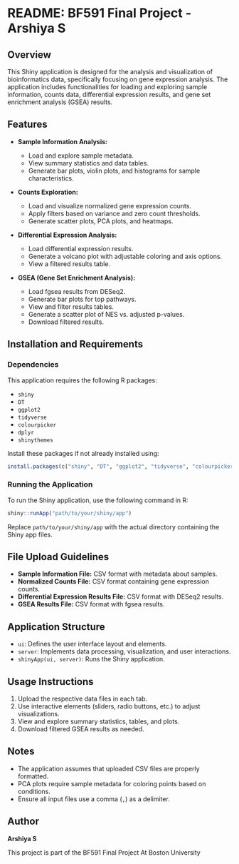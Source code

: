 # README: BF591 Final Project - Arshiya S

## Overview
This Shiny application is designed for the analysis and visualization of bioinformatics data, specifically focusing on gene expression analysis. The application includes functionalities for loading and exploring sample information, counts data, differential expression results, and gene set enrichment analysis (GSEA) results.

## Features
- **Sample Information Analysis:**
  - Load and explore sample metadata.
  - View summary statistics and data tables.
  - Generate bar plots, violin plots, and histograms for sample characteristics.

- **Counts Exploration:**
  - Load and visualize normalized gene expression counts.
  - Apply filters based on variance and zero count thresholds.
  - Generate scatter plots, PCA plots, and heatmaps.

- **Differential Expression Analysis:**
  - Load differential expression results.
  - Generate a volcano plot with adjustable coloring and axis options.
  - View a filtered results table.

- **GSEA (Gene Set Enrichment Analysis):**
  - Load fgsea results from DESeq2.
  - Generate bar plots for top pathways.
  - View and filter results tables.
  - Generate a scatter plot of NES vs. adjusted p-values.
  - Download filtered results.

## Installation and Requirements
### Dependencies
This application requires the following R packages:
- `shiny`
- `DT`
- `ggplot2`
- `tidyverse`
- `colourpicker`
- `dplyr`
- `shinythemes`

Install these packages if not already installed using:
```r
install.packages(c("shiny", "DT", "ggplot2", "tidyverse", "colourpicker", "dplyr", "shinythemes"))
```

### Running the Application
To run the Shiny application, use the following command in R:
```r
shiny::runApp("path/to/your/shiny/app")
```
Replace `path/to/your/shiny/app` with the actual directory containing the Shiny app files.

## File Upload Guidelines
- **Sample Information File:** CSV format with metadata about samples.
- **Normalized Counts File:** CSV format containing gene expression counts.
- **Differential Expression Results File:** CSV format with DESeq2 results.
- **GSEA Results File:** CSV format with fgsea results.

## Application Structure
- `ui`: Defines the user interface layout and elements.
- `server`: Implements data processing, visualization, and user interactions.
- `shinyApp(ui, server)`: Runs the Shiny application.

## Usage Instructions
1. Upload the respective data files in each tab.
2. Use interactive elements (sliders, radio buttons, etc.) to adjust visualizations.
3. View and explore summary statistics, tables, and plots.
4. Download filtered GSEA results as needed.

## Notes
- The application assumes that uploaded CSV files are properly formatted.
- PCA plots require sample metadata for coloring points based on conditions.
- Ensure all input files use a comma (`,`) as a delimiter.

## Author
**Arshiya S**

This project is part of the BF591 Final Project At Boston University

